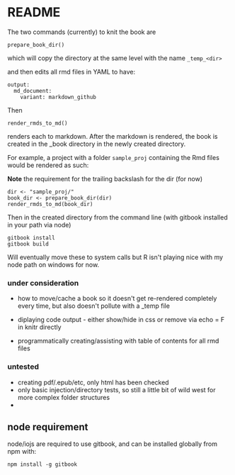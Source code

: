 README
=======

The two commands (currently) to knit the book are

```
prepare_book_dir()
```

which will copy the directory at the same level with the name `_temp_<dir>`

and then edits all rmd files in YAML to have:

```
output:
  md_document:
    variant: markdown_github
```

Then 

```
render_rmds_to_md()
```

renders each to markdown. After the markdown is rendered, the book is created in the _book directory in the newly created directory.

For example, a project with a folder `sample_proj` containing the Rmd files would be rendered as such:

**Note** the requirement for the trailing backslash for the dir (for now)

```
dir <- "sample_proj/"
book_dir <- prepare_book_dir(dir)
render_rmds_to_md(book_dir)
```

Then in the created directory from the command line (with gitbook installed in your path via node)

```
gitbook install
gitbook build
```

Will eventually move these to system calls but R isn't playing nice with my node path
on windows for now.

### under consideration

* how to move/cache a book so it doesn't get re-rendered completely every time, but also
doesn't pollute with a _temp file

* diplaying code output - either show/hide in css or remove via echo = F in knitr directly

* programmatically creating/assisting with table of contents for all rmd files

### untested

* creating pdf/.epub/etc, only html has been checked
* only basic injection/directory tests, so still a little bit of wild west for more complex folder structures
* 

## node requirement

node/iojs are required to use gitbook, and can be installed globally from npm with:

```
npm install -g gitbook
```

